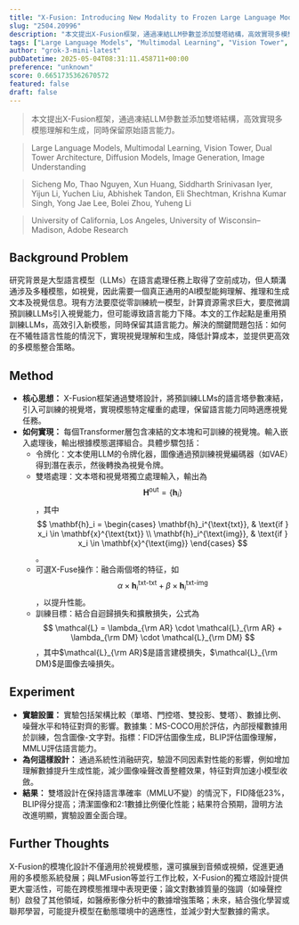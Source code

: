 ```yaml
---
title: "X-Fusion: Introducing New Modality to Frozen Large Language Models"
slug: "2504.20996"
description: "本文提出X-Fusion框架，通過凍結LLM參數並添加雙塔結構，高效實現多模態理解和生成，同時保留原始語言能力。"
tags: ["Large Language Models", "Multimodal Learning", "Vision Tower", "Dual Tower Architecture", "Diffusion Models", "Image Generation", "Image Understanding"]
author: "grok-3-mini-latest"
pubDatetime: 2025-05-04T08:31:11.458711+00:00
preference: "unknown"
score: 0.6651735362670572
featured: false
draft: false
---
```


> 本文提出X-Fusion框架，通過凍結LLM參數並添加雙塔結構，高效實現多模態理解和生成，同時保留原始語言能力。

> Large Language Models, Multimodal Learning, Vision Tower, Dual Tower Architecture, Diffusion Models, Image Generation, Image Understanding 

> Sicheng Mo, Thao Nguyen, Xun Huang, Siddharth Srinivasan Iyer, Yijun Li, Yuchen Liu, Abhishek Tandon, Eli Shechtman, Krishna Kumar Singh, Yong Jae Lee, Bolei Zhou, Yuheng Li

> University of California, Los Angeles, University of Wisconsin–Madison, Adobe Research 

## Background Problem

研究背景是大型語言模型（LLMs）在語言處理任務上取得了空前成功，但人類溝通涉及多種模態，如視覺，因此需要一個真正通用的AI模型能夠理解、推理和生成文本及視覺信息。現有方法要麼從零訓練統一模型，計算資源需求巨大，要麼微調預訓練LLMs引入視覺能力，但可能導致語言能力下降。本文的工作起點是重用預訓練LLMs，高效引入新模態，同時保留其語言能力。解決的關鍵問題包括：如何在不犧牲語言性能的情況下，實現視覺理解和生成，降低計算成本，並提供更高效的多模態整合策略。

## Method

*   **核心思想：** X-Fusion框架通過雙塔設計，將預訓練LLMs的語言塔參數凍結，引入可訓練的視覺塔，實現模態特定權重的處理，保留語言能力同時適應視覺任務。
*   **如何實現：** 每個Transformer層包含凍結的文本塊和可訓練的視覺塊。輸入嵌入處理後，輸出根據模態選擇組合。具體步驟包括：
    - 令牌化：文本使用LLM的令牌化器，圖像通過預訓練視覺編碼器（如VAE）得到潛在表示，然後轉換為視覺令牌。
    - 雙塔處理：文本塔和視覺塔獨立處理輸入，輸出為$$\mathbf{H}^{\text{out}} = \{ \mathbf{h}_i \} $$，其中$$ \mathbf{h}_i = \begin{cases} \mathbf{h}_i^{\text{txt}}, & \text{if } x_i \in \mathbf{x}^{\text{txt}} \\ \mathbf{h}_i^{\text{img}}, & \text{if } x_i \in \mathbf{x}^{\text{img}} \end{cases} $$。
    - 可選X-Fuse操作：融合兩個塔的特征，如$$ \alpha \times \mathbf{h}_i^{\text{txt-txt}} + \beta \times \mathbf{h}_i^{\text{txt-img}} $$，以提升性能。
    - 訓練目標：結合自迴歸損失和擴散損失，公式為$$ \mathcal{L} = \lambda_{\rm AR} \cdot \mathcal{L}_{\rm AR} + \lambda_{\rm DM} \cdot \mathcal{L}_{\rm DM} $$，其中$\mathcal{L}_{\rm AR}$是語言建模損失，$\mathcal{L}_{\rm DM}$是圖像去噪損失。

## Experiment

*   **實驗設置：** 實驗包括架構比較（單塔、門控塔、雙投影、雙塔）、數據比例、噪聲水平和特征對齊的影響。數據集：MS-COCO用於評估，內部授權數據用於訓練，包含圖像-文字對。指標：FID評估圖像生成，BLIP評估圖像理解，MMLU評估語言能力。
*   **為何這樣設計：** 通過系統性消融研究，驗證不同因素對性能的影響，例如增加理解數據提升生成性能，減少圖像噪聲改善整體效果，特征對齊加速小模型收斂。
*   **結果：** 雙塔設計在保持語言準確率（MMLU不變）的情況下，FID降低23%，BLIP得分提高；清潔圖像和2:1數據比例優化性能；結果符合預期，證明方法改進明顯，實驗設置全面合理。

## Further Thoughts 

X-Fusion的模塊化設計不僅適用於視覺模態，還可擴展到音頻或視頻，促進更通用的多模態系統發展；與LMFusion等並行工作比較，X-Fusion的獨立塔設計提供更大靈活性，可能在跨模態推理中表現更優；論文對數據質量的強調（如噪聲控制）啟發了其他領域，如醫療影像分析中的數據增強策略；未來，結合強化學習或聯邦學習，可能提升模型在動態環境中的適應性，並減少對大型數據的需求。